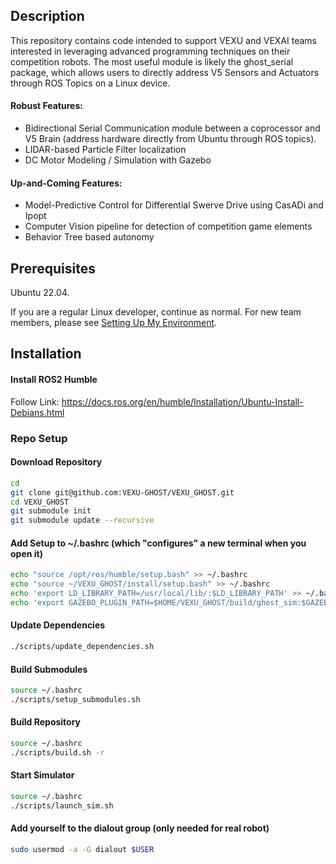 ## Description
This repository contains code intended to support VEXU and VEXAI teams interested in leveraging advanced programming techniques on their competition robots. The most useful module is likely the ghost_serial package, which allows users to directly address V5 Sensors and Actuators through ROS Topics on a Linux device.

#### Robust Features:
- Bidirectional Serial Communication module between a coprocessor and V5 Brain (address hardware directly from Ubuntu through ROS topics).
- LIDAR-based Particle Filter localization
- DC Motor Modeling / Simulation with Gazebo

#### Up-and-Coming Features:
- Model-Predictive Control for Differential Swerve Drive using CasADi and Ipopt
- Computer Vision pipeline for detection of competition game elements
- Behavior Tree based autonomy

## Prerequisites
Ubuntu 22.04.

If you are a regular Linux developer, continue as normal. For new team members, please see [Setting Up My Environment](https://github.com/VEXU-GHOST/VEXU_GHOST/blob/develop/SetupMyEnvironment.md).

## Installation
#### Install ROS2 Humble

Follow Link: https://docs.ros.org/en/humble/Installation/Ubuntu-Install-Debians.html

### Repo Setup
#### Download Repository
```sh
cd
git clone git@github.com:VEXU-GHOST/VEXU_GHOST.git
cd VEXU_GHOST
git submodule init
git submodule update --recursive
```
#### Add Setup to ~/.bashrc (which "configures" a new terminal when you open it)
```sh
echo "source /opt/ros/humble/setup.bash" >> ~/.bashrc
echo "source ~/VEXU_GHOST/install/setup.bash" >> ~/.bashrc
echo 'export LD_LIBRARY_PATH=/usr/local/lib/:$LD_LIBRARY_PATH' >> ~/.bashrc
echo 'export GAZEBO_PLUGIN_PATH=$HOME/VEXU_GHOST/build/ghost_sim:$GAZEBO_PLUGIN_PATH' >> ~/.bashrc
```

#### Update Dependencies
```sh
./scripts/update_dependencies.sh
```

#### Build Submodules
```sh
source ~/.bashrc
./scripts/setup_submodules.sh
```

#### Build Repository
```sh
source ~/.bashrc
./scripts/build.sh -r
```

#### Start Simulator
```sh
source ~/.bashrc
./scripts/launch_sim.sh
```

#### Add yourself to the dialout group (only needed for real robot)

```sh
sudo usermod -a -G dialout $USER
```
